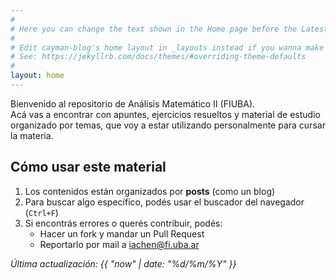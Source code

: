 ```yaml
---
#
# Here you can change the text shown in the Home page before the Latest Posts section.
#
# Edit cayman-blog's home layout in _layouts instead if you wanna make some changes
# See: https://jekyllrb.com/docs/themes/#overriding-theme-defaults
#
layout: home
---
```


Bienvenido al repositorio de Análisis Matemático II (FIUBA).  
Acá vas a encontrar con apuntes, ejercicios resueltos y material de estudio organizado por temas, que voy a estar utilizando personalmente para cursar la materia. 

## Cómo usar este material

1. Los contenidos están organizados por **posts** (como un blog)
2. Para buscar algo específico, podés usar el buscador del navegador (`Ctrl+F`)
3. Si encontrás errores o querés contribuir, podés:
   - Hacer un fork y mandar un Pull Request
   - Reportarlo por mail a [iachen@fi.uba.ar](mailto:iachen@fi.uba.ar)


_Última actualización: {{ "now" | date: "%d/%m/%Y" }}_ 